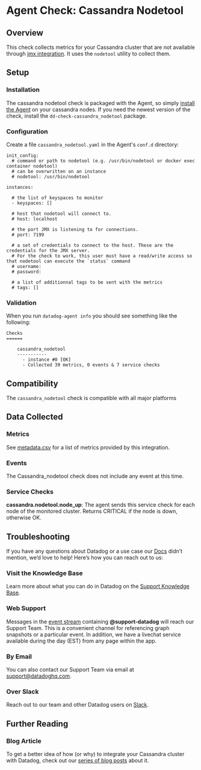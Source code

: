 # Agent Check: Cassandra Nodetool

## Overview

This check collects metrics for your Cassandra cluster that are not available through [jmx integration](https://github.com/DataDog/integrations-core/tree/master/cassandra).
It uses the `nodetool` utility to collect them.

## Setup
### Installation

The cassandra nodetool check is packaged with the Agent, so simply [install the Agent](https://app.datadoghq.com/account/settings#agent) on your cassandra nodes.
If you need the newest version of the check, install the `dd-check-cassandra_nodetool` package.

### Configuration

Create a file `cassandra_nodetool.yaml` in the Agent's `conf.d` directory:
```
init_config:
  # command or path to nodetool (e.g. /usr/bin/nodetool or docker exec container nodetool)
  # can be overwritten on an instance
  # nodetool: /usr/bin/nodetool

instances:

  # the list of keyspaces to monitor
  - keyspaces: []

  # host that nodetool will connect to.
  # host: localhost

  # the port JMX is listening to for connections.
  # port: 7199

  # a set of credentials to connect to the host. These are the credentials for the JMX server.
  # For the check to work, this user must have a read/write access so that nodetool can execute the `status` command
  # username:
  # password:

  # a list of additionnal tags to be sent with the metrics
  # tags: []
```

### Validation

When you run `datadog-agent info` you should see something like the following:

    Checks
    ======

        cassandra_nodetool
        -----------
          - instance #0 [OK]
          - Collected 39 metrics, 0 events & 7 service checks

## Compatibility

The `cassandra_nodetool` check is compatible with all major platforms

## Data Collected
### Metrics
See [metadata.csv](https://github.com/DataDog/integrations-core/blob/master/cassandra_nodetool/metadata.csv) for a list of metrics provided by this integration.

### Events
The Cassandra_nodetool check does not include any event at this time.

### Service Checks

**cassandra.nodetool.node_up**:
The agent sends this service check for each node of the monitored cluster. Returns CRITICAL if the node is down, otherwise OK.

## Troubleshooting

If you have any questions about Datadog or a use case our [Docs](https://docs.datadoghq.com/) didn’t mention, we’d love to help! Here’s how you can reach out to us:

### Visit the Knowledge Base

Learn more about what you can do in Datadog on the [Support Knowledge Base](https://datadog.zendesk.com/agent/).

### Web Support

Messages in the [event stream](https://app.datadoghq.com/event/stream) containing **@support-datadog** will reach our Support Team. This is a convenient channel for referencing graph snapshots or a particular event. In addition, we have a livechat service available during the day (EST) from any page within the app.

### By Email

You can also contact our Support Team via email at [support@datadoghq.com](mailto:support@datadoghq.com).

### Over Slack

Reach out to our team and other Datadog users on [Slack](http://chat.datadoghq.com/).

## Further Reading
### Blog Article
To get a better idea of how (or why) to integrate your Cassandra cluster with Datadog, check out our [series of blog posts](https://www.datadoghq.com/blog/how-to-monitor-cassandra-performance-metrics) about it.
